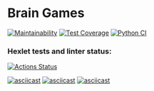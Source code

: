 # Brain Games

[![Maintainability](https://api.codeclimate.com/v1/badges/a99a88d28ad37a79dbf6/maintainability)](https://codeclimate.com/github/codeclimate/codeclimate/maintainability)
[![Test Coverage](https://api.codeclimate.com/v1/badges/a99a88d28ad37a79dbf6/test_coverage)](https://codeclimate.com/github/codeclimate/codeclimate/test_coverage)
[![Python CI](https://github.com/AntonVorontsov/python-project-lvl1/actions/workflows/pyci.yml/badge.svg)](https://github.com/AntonVorontsov/python-project-lvl1/actions/workflows/pyci.yml)

### Hexlet tests and linter status:
[![Actions Status](https://github.com/AntonVorontsov/python-project-lvl1/workflows/hexlet-check/badge.svg)](https://github.com/AntonVorontsov/python-project-lvl1/actions)

[![asciicast](https://asciinema.org/a/XCHI7XocNwPud24khtK9b81qr.svg)](https://asciinema.org/a/XCHI7XocNwPud24khtK9b81qr)
[![asciicast](https://asciinema.org/a/iJWnfKkBLDuXuHPQA0A5tavop.svg)](https://asciinema.org/a/iJWnfKkBLDuXuHPQA0A5tavop)
[![asciicast](https://asciinema.org/a/IePALmW1N6ZwMBtdPTQtB72hi.svg)](https://asciinema.org/a/IePALmW1N6ZwMBtdPTQtB72hi)

